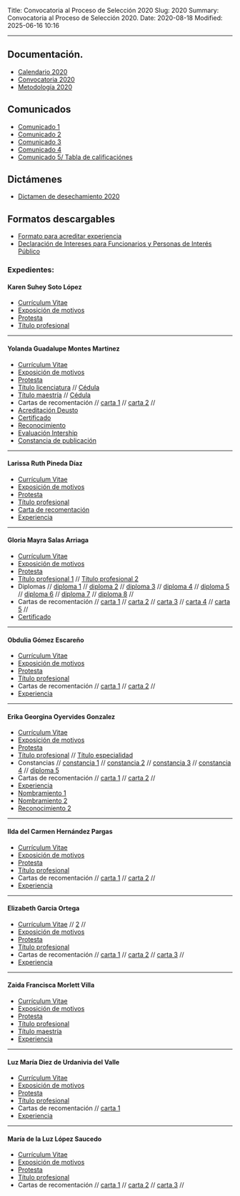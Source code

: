 Title: Convocatoria al Proceso de Selección 2020
Slug: 2020
Summary: Convocatoria al Proceso de Selección 2020.
Date: 2020-08-18
Modified: 2025-06-16 10:16



 <!-- <div style="text-align: center; margin-top: 20px; margin-bottom: 30px"><p>Las postulaciones de las candidatas al Consejo de Participación
Ciudadana, así como los expedientes respectivos, serán recibidos exclusivamente
por vía electrónica a través del siguente formulario: </p> <a href="https://docs.google.com/forms/d/1Fs7jejKewxfDPSsAWnZ1aAotUdAlxhNe1QppGJoratg/viewform?gxids=7628&edit_requested=true"><button type="button" class="btn btn-outline-info btn-lg">Envío de postulaciones</button></a></div> -->

---

## Documentación.

* [Calendario 2020](infografia.jpg)
* [Convocatoria 2020](convocatoria-2020.pdf)
* [Metodología 2020](metodologia-para-valoracion-expedientes-2020-2.0.pdf)
## Comunicados

* [Comunicado 1](Comunicado1.pdf)
* [Comunicado 2](Comunicado2.pdf)
* [Comunicado 3](Comunicado3.pdf)
* [Comunicado 4](Comunicado4.pdf)
* [Comunicado 5/ Tabla de calificaciónes](Comunicado5.pdf)

## Dictámenes

* [Dictamen de desechamiento 2020](Dictamen2-1.pdf)

## Formatos descargables

* [Formato para acreditar experiencia](/formato-unico/formato-para-acreditar-experiencia.docx)
* [Declaración de Intereses para Funcionarios y Personas de Interés Público](/formato-unico/declaracion-de-intereses-funcionarios-y-personas-de-interes-publico.xlsx)

### Expedientes:

#### Karen Suhey Soto López

* [Currículum Vitae]()
* [Exposición de motivos](1-karen-soto/exposicion-de-motivos.pdf)
* [Protesta](1-karen-soto/protesta.pdf)
* [Título profesional](1-karen-soto/titulo.jpg)

---

#### Yolanda Guadalupe Montes Martinez

* [Currículum Vitae](2-yolanda/curriculum-vitae.pdf)
* [Exposición de motivos](2-yolanda/exposicion-de-motivos.pdf)
* [Protesta](2-yolanda/protesta.pdf)
* [Título licenciatura](2-yolanda/titulo-lic.pdf) // [Cédula](2-yolanda/cedula-lic.pdf)
* [Título maestría](2-yolanda/titulo-master.pdf) // [Cédula](2-yolanda/cedula-master.pdf)
* Cartas de recomentación // [carta 1](2-yolanda/carta1.pdf) // [carta 2](2-yolanda/carta2.pdf) // 
* [Acreditación Deusto](2-yolanda/acreditacion.pdf)
* [Certificado](2-yolanda/certificado.pdf)
* [Reconocimiento](2-yolanda/reconocimiento.pdf)
* [Evaluación Intership](2-yolanda/evaluación.pdf)
* [Constancia de publicación](2-yolanda/constancia-publicacion.pdf)

---

#### Larissa Ruth Pineda Díaz

* [Currículum Vitae]()
* [Exposición de motivos](3-larissa/exposicion-de-motivos.pdf)
* [Protesta](3-larissa/protesta.pdf)
* [Título profesional](3-larissa/titulo-lic.pdf)
* [Carta de recomentación](3-larissa/carta1.pdf)
* [Experiencia](3-larissa/actividades.pdf)

---

#### Gloria Mayra Salas Arriaga

* [Currículum Vitae]()
* [Exposición de motivos](4-gloria/exposicion-de-motivos.pdf)
* [Protesta](4-gloria/protesta.pdf)
* [Título profesional 1](4-gloria/titulo1.pdf) // [Título profesional 2](4-gloria/titulo2.pdf)
* Diplomas // [diploma 1](4-gloria/diploma1.pdf) // [diploma 2](4-gloria/diploma2.pdf) // [diploma 3](4-gloria/diploma3.pdf) // [diploma 4](4-gloria/diploma4.pdf) // [diploma 5](4-gloria/diploma5.pdf) // [diploma 6](4-gloria/diploma6.pdf) // [diploma 7](4-gloria/diploma7.pdf) // [diploma 8](4-gloria/diploma8.pdf) //
* Cartas de recomentación // [carta 1](4-gloria/carta1.pdf) // [carta 2](4-gloria/carta2.pdf) // [carta 3](4-gloria/carta3.pdf) // [carta 4](4-gloria/carta4.pdf) // [carta 5](4-gloria/carta5.pdf) // 
* [Certificado](4-gloria/certificado.pdf)

---

#### Obdulia Gómez Escareño

* [Currículum Vitae]()
* [Exposición de motivos](5-obdulia/exposicion-de-motivos.PDF)
* [Protesta](5-obdulia/protesta.PDF)
* [Título profesional](5-obdulia/titulo1.PDF)
* Cartas de recomentación // [carta 1](5-obdulia/carta1.pdf) // [carta 2](5-obdulia/carta2.pdf) //
* [Experiencia](5-obdulia/experiencia.pdf)

---

#### Erika Georgina Oyervides Gonzalez

* [Currículum Vitae]()
* [Exposición de motivos](6-erika/exposicion-de-motivos.pdf)
* [Protesta](6-erika/protesta.pdf)
* [Título profesional](6-erika/titulolic.pdf) // [Título especialidad](6-erika/tituloesp.pdf)
* Constancias // [constancia 1](6-erika/constancia1.pdf) // [constancia 2](6-erika/constancia2.pdf) // [constancia 3](6-erika/constancia3.pdf) // [constancia 4](6-erika/constancia4.pdf) // [diploma 5](6-erika/constancia5.pdf)
* Cartas de recomentación // [carta 1](6-erika/carta1.pdf) // [carta 2](6-erika/carta2.pdf) // 
* [Experiencia](6-erika/experiencia.pdf)
* [Nombramiento 1](6-erika/nombramiento.pdf)
* [Nombramiento 2](6-erika/nombramiento2.pdf)
* [Reconocimiento 2](6-erika/reconocimiento.pdf)

---

#### Ilda del Carmen Hernández Pargas

* [Currículum Vitae]()
* [Exposición de motivos](7-ilda/exposicion-de-motivos.pdf)
* [Protesta](7-ilda/protesta.pdf)
* [Título profesional](7-ilda/titulo.pdf) 
* Cartas de recomentación // [carta 1](7-ilda/carta1.pdf) // [carta 2](7-ilda/carta2.pdf) // 
* [Experiencia](7-ilda/experiencia.pdf)

---

#### Elizabeth Garcia Ortega

* [Currículum Vitae]() // [2]() //
* [Exposición de motivos](8-elizabeth/exposicion-de-motivos.pdf)
* [Protesta](8-elizabeth/protesta.pdf)
* [Título profesional](8-elizabeth/titulo.pdf)
* Cartas de recomentación // [carta 1](8-elizabeth/carta1.pdf) // [carta 2](8-elizabeth/carta2.pdf) // [carta 3](8-elizabeth/carta3.pdf) // 
* [Experiencia](8-elizabeth/experiencia.pdf)

---

#### Zaida Francisca Morlett Villa

* [Currículum Vitae](9-zaida/curriculum-vitae.pdf)
* [Exposición de motivos](9-zaida/exposicion-de-motivos.pdf)
* [Protesta](9-zaida/protesta.pdf)
* [Título profesional](9-zaida/titulo.pdf)
* [Título maestría](9-zaida/titulo-master.pdf)
* [Experiencia](9-zaida/experiencia.pdf)

---

#### Luz María Diez de Urdanivia del Valle

* [Currículum Vitae]() 
* [Exposición de motivos](10-luz/exposicion-de-motivos.pdf)
* [Protesta](10-luz/protesta.pdf)
* [Título profesional](10-luz/titulo.pdf)
* Cartas de recomentación // [carta 1](10-luz/carta1.pdf)
* [Experiencia](10-luz/experiencia.pdf)

---

#### María de la Luz López Saucedo

* [Currículum Vitae]()
* [Exposición de motivos](11-maria/exposicion-de-motivos.pdf)
* [Protesta](11-maria/protesta.pdf)
* [Título profesional](11-maria/titulo.pdf)
* Cartas de recomentación // [carta 1](11-maria/carta1.pdf) // [carta 2](11-maria/carta2.pdf) // [carta 3](11-maria/carta3.pdf) // 
